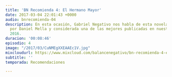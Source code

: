 ```yaml
---
title: 'BN Recomienda 4: El Hermano Mayor'
date: 2017-03-04 22:01:43 +0000
audio: bnrecomienda-04
description: En esta ocasión, Gabriel Negativo nos habla de esta novela uruguaya escrita
  por Daniel Mella y considerada una de las mejores publicadas en nuestro país durante
  2016.
duracion: '00:08:46'
episodio: 4
image: "/2017/03/CuNMEgXXEAAEc1V.jpg"
mixcloudurl: https://www.mixcloud.com/balancenegativo/bn-recomienda-4-el-hermano-mayor/
subtitle: ''
temporada: Recomendaciones

---
```

